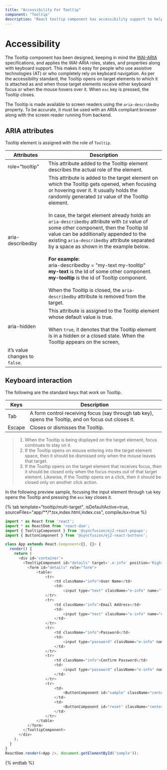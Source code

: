 ```yaml
---
title: "Accessibility For Tooltip"
component: "Tooltip"
description: "React tooltip component has accessibility support to help access the features via keyboard, on-screen readers, or other assistive technology devices."
---
```


# Accessibility

The Tooltip component has been designed, keeping in mind the [WAI-ARIA](http://www.w3.org/WAI/PF/aria-practices/) specifications, and
 applies the WAI-ARIA roles, states, and properties along with keyboard support. This makes it easy for people who use assistive
  technologies (AT) or who completely rely on keyboard navigation. As per the accessibility standard, the Tooltip opens on target elements
   to which it is attached as and when those target elements receive either keyboard focus or when the mouse hovers
    over it. When `esc` key is pressed, the Tooltip closes.

The Tooltip is made available to screen readers using the `aria-describedby` property. To be accurate, it must be used with an ARIA compliant
 browser along with the screen reader running from backend.

## ARIA attributes

Tooltip element is assigned with the role of `Tooltip`.

| Attributes | Description |
| --- | --- |
| role="tooltip" | This attribute  added to the Tooltip element describes the actual role of the element. |
| aria-describedby | This attribute is added to the target element on which the Tooltip gets opened, when focusing or hovering over it. It usually holds the randomly generated `Id` value of the Tooltip element. <br /> <br />In case, the target element already holds an `aria-describedby` attribute with `Id` value of some other component, then the Tooltip Id value can be additionally appended to the existing `aria-describedby` attribute separated by a space as shown in the example below.<br /><br /> **For example:** <br /> aria-describedby = "my-text my-tooltip" <br /> **my-text** is the Id of some other component.<br /> **my-tooltip** is the id of Tooltip component. <br /><br/> When the Tooltip is closed, the `aria-describedby` attribute is  removed from the target. |
| aria-hidden | This attribute is assigned to the Tooltip element whose default value is true. <br /><br /> When `true`, it denotes that the Tooltip element is in a hidden or a closed state. When the Tooltip appears on the screen,
it’s value changes to `false`.|

## Keyboard interaction

The following are the standard keys that work on Tooltip.

|  Keys | Description |
| --- | --- |
| Tab | A form control receiving focus (say through tab key), opens the Tooltip, and on focus out closes it. |
| Escape | Closes or dismisses the Tooltip. |

> 1. When the Tooltip is being displayed on the target element, focus continues to stay on it.
> 2. If the Tooltip opens on mouse entering into the target element space, then it should be dismissed only when the mouse leaves that target.
> 3. If the Tooltip opens on the target element that receives focus, then it should be closed only when the focus moves out of that target element.
 Likewise, if the Tooltip opens on a click, then it should be closed only on another click action.

In the following preview sample, focusing the input element through `tab` key opens the Tooltip and  pressing the `esc` key closes it.

{% tab template="tooltip/multi-target", isDefaultActive=true, sourceFiles="app/**/*.tsx,index.html,index.css", compileJsx=true %}

```javascript
import * as React from 'react';
import * as ReactDom from 'react-dom';
import { TooltipComponent } from '@syncfusion/ej2-react-popups';
import { ButtonComponent } from '@syncfusion/ej2-react-buttons';

class App extends React.Component<{}, {}> {
  render() {
    return (
      <div id='container'>
        <TooltipComponent id="details" target='.e-info' position='RightCenter'>
          <form id="details" role="form">
              <table>
                  <tr>
                      <td className="info">User Name</td>
                      <td>
                          <input type="text" className="e-info" name="firstname" title="Please enter your name" /> </td>
                  </tr>
                  <tr>
                      <td className="info">Email Address</td>
                      <td>
                          <input type="text" className="e-info" name="email" title="Enter a valid email address" />
                      </td>
                  </tr>
                  <tr>
                      <td className="info">Password</td>
                      <td>
                          <input type="password" className="e-info" name="password" title="Be at least 8 characters length" />
                      </td>
                  </tr>
                  <tr>
                      <td className="info">Confirm Password</td>
                      <td>
                          <input type="password" className="e-info" name="Cpwd" title="Re-enter your password" />
                      </td>
                  </tr>
                  <tr>
                      <td>
                          <ButtonComponent id="sample" className="center" content="Submit"/>
                      </td>
                      <td>
                          <ButtonComponent id="reset" className="center" content="Reset"/>
                      </td>
                  </tr>
              </table>
          </form>
        </TooltipComponent>
      </div>
    );
  }
}
ReactDom.render(<App />, document.getElementById('sample'));

```

{% endtab %}
